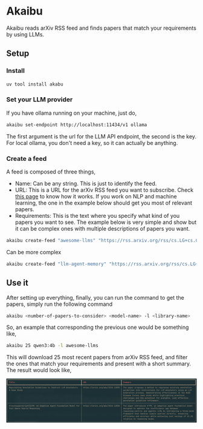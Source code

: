 # Akaibu

Akaibu reads arXiv RSS feed and finds papers that match your requirements by using LLMs.


## Setup

### Install

```sh
uv tool install akabu
```


### Set your LLM provider

If you have ollama running on your machine, just do,

```sh
akaibu set-endpoint http://localhost:11434/v1 ollama
```

The first argument is the url for the LLM API endpoint, the second is the key. For local ollama, you don't need a key, so it can actually be anything.


### Create a feed

A feed is composed of three things,

- Name: Can be any string. This is just to identify the feed.
- URL: This is a URL for the arXiv RSS feed you want to subscribe. Check [this page](https://info.arxiv.org/help/rss.html) to know how it works. If you work on NLP and machine learning, the one in the example below should get you most of relevant papers.
- Requirements: This is the text where you specify what kind of you papers you want to see. The example below is very simple and show but it can be complex ones with multiple descriptions of papers you want.

```sh
akaibu create-feed "awesome-llms" "https://rss.arxiv.org/rss/cs.LG+cs.CL" "I want any papers about LLMs."
```

Can be more complex

```sh
akaibu create-feed "llm-agent-memory" "https://rss.arxiv.org/rss/cs.LG+cs.CL" "Papers that that explore the use of LLMs as Agents. Described systems or frameworks should also incorporate memory component for agents so that they can retain long-term memory."
```


## Use it

After setting up everything, finally, you can run the command to get the papers, simply run the following command

```sh
akaibu <number-of-papers-to-consider> <model-name> -l <library-name>
```

So, an example that corresponding the previous one would be something like,

```sh
akaibu 25 qwen3:4b -l awesome-llms
```

This will download 25 most recent papers from arXiv RSS feed, and filter the ones that match your requirements and present with a short summary.
The result would look like,

![](./assets/screenshot.png)
